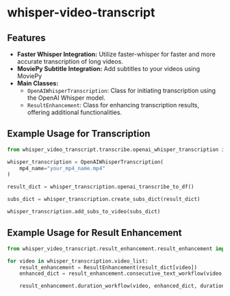 # whisper-video-transcript

## Features

- **Faster Whisper Integration:** Utilize faster-whisper for faster and more accurate transcription of long videos.
- **MoviePy Subtitle Integration:** Add subtitles to your videos using MoviePy
- **Main Classes:**
  - `OpenAIWhisperTranscription`: Class for initiating transcription using the OpenAI Whisper model.
  - `ResultEnhancement`: Class for enhancing transcription results, offering additional functionalities.

## Example Usage for Transcription

```python
from whisper_video_transcript.transcribe.openai_whisper_transcription import OpenAIWhisperTranscription

whisper_transcription = OpenAIWhisperTranscription(
    mp4_name="your_mp4_name.mp4"
)

result_dict = whisper_transcription.openai_transcribe_to_df()

subs_dict = whisper_transcription.create_subs_dict(result_dict)

whisper_transcription.add_subs_to_video(subs_dict)
```

## Example Usage for Result Enhancement

```python
from whisper_video_transcript.result_enhancement.result_enhancement import ResultEnhancement

for video in whisper_transcription.video_list:
    result_enhancement = ResultEnhancement(result_dict[video])
    enhanced_dict = result_enhancement.consecutive_text_workflow(video, consecutive_text_threshold=1, process=True, output=False)

    result_enhancement.duration_workflow(video, enhanced_dict, duration_threshold=4, process=True, output=True)
```